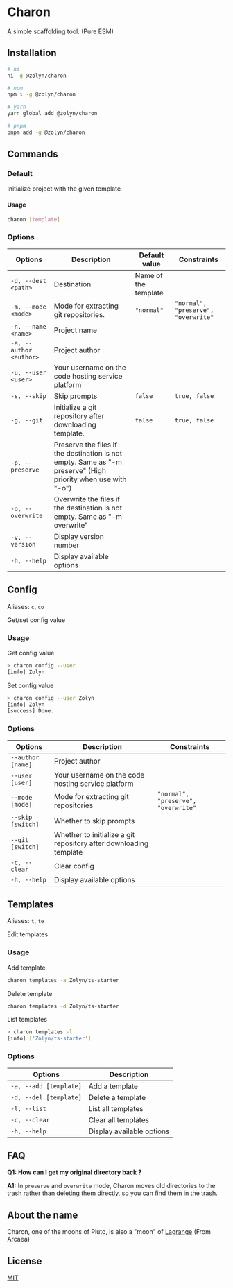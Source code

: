 # Charon

A simple scaffolding tool. (Pure ESM)

## Installation

```bash
# ni
ni -g @zolyn/charon

# npm
npm i -g @zolyn/charon

# yarn
yarn global add @zolyn/charon

# pnpm
pnpm add -g @zolyn/charon
```

## Commands

### Default

Initialize project with the given template

#### Usage

```bash
charon [template]
```

### Options

| Options                 | Description                                                                                                  | Default value        | Constraints                         |
| ----------------------- | ------------------------------------------------------------------------------------------------------------ | -------------------- | ----------------------------------- |
| `-d, --dest <path>`     | Destination                                                                                                  | Name of the template |                                     |
| `-m, --mode <mode>`     | Mode for extracting git repositories.                                                                        | `"normal"`           | `"normal", "preserve", "overwrite"` |
| `-n, --name <name>`     | Project name                                                                                                 |                      |                                     |
| `-a, --author <author>` | Project author                                                                                               |                      |                                     |
| `-u, --user <user>`     | Your username on the code hosting service platform                                                           |                      |                                     |
| `-s, --skip`            | Skip prompts                                                                                                 | `false`              | `true, false`                       |
| `-g, --git`             | Initialize a git repository after downloading template.                                                      | `false`              | `true, false`                       |
| `-p, --preserve`        | Preserve the files if the destination is not empty. Same as "-m preserve" (High priority when use with "-o") |                      |                                     |
| `-o, --overwrite`       | Overwrite the files if the destination is not empty. Same as "-m overwrite"                                  |                      |                                     |
| `-v, --version`         | Display version number                                                                                       |                      |                                     |
| `-h, --help`            | Display available options                                                                                    |                      |                                     |

## Config

Aliases: `c`, `co`

Get/set config value

### Usage

Get config value

```bash
> charon config --user
[info] Zolyn
```

Set config value

```bash
> charon config --user Zolyn
[info] Zolyn
[success] Done.
```

### Options

| Options           | Description                                                       | Constraints                         |
| ----------------- | ----------------------------------------------------------------- | ----------------------------------- |
| `--author [name]` | Project author                                                    |                                     |
| `--user [user]`   | Your username on the code hosting service platform                |                                     |
| `--mode [mode]`   | Mode for extracting git repositories                              | `"normal", "preserve", "overwrite"` |
| `--skip [switch]` | Whether to skip prompts                                           |                                     |
| `--git [switch]`  | Whether to initialize a git repository after downloading template |                                     |
| `-c, --clear`     | Clear config                                                      |                                     |
| `-h, --help`      | Display available options                                         |                                     |

## Templates

Aliases: `t`, `te`

Edit templates

### Usage

Add template

```bash
charon templates -a Zolyn/ts-starter
```

Delete template

```bash
charon templates -d Zolyn/ts-starter
```

List templates

```bash
> charon templates -l
[info] ['Zolyn/ts-starter']
```

### Options

| Options                | Description               |
| ---------------------- | ------------------------- |
| `-a, --add [template]` | Add a template            |
| `-d, --del [template]` | Delete a template         |
| `-l, --list`           | List all templates        |
| `-c, --clear`          | Clear all templates       |
| `-h, --help`           | Display available options |

## FAQ

**Q1: How can I get my original directory back ?**

**A1:**
In `preserve` and `overwrite` mode, Charon moves old directories to the trash rather than deleting them directly, so you can find them in the trash.

## About the name

Charon, one of the moons of Pluto, is also a "moon" of [Lagrange](https://wiki.arcaea.cn/%E6%8B%89%E6%A0%BC%E5%85%B0) (From Arcaea)

## License

[MIT](LICENSE)
